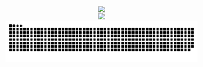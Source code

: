 <div align="center">
  <img src="https://github-readme-stats.vercel.app/api?username=CodeByChaos&show_icons=true&theme=midnight-purple&count_private=true" />
</div>
<div align="center">
  <img src="https://github-readme-activity-graph.vercel.app/graph?username=CodeByChaos&theme=xcode&count_private=true" />
</div>
<picture>
  <source media="(prefers-color-scheme: dark)" srcset="https://raw.githubusercontent.com/CodeByChaos/CodeByChaos/output/github-contribution-grid-snake-dark.svg">
  <source media="(prefers-color-scheme: light)" srcset="https://raw.githubusercontent.com/CodeByChaos/CodeByChaos/output/github-contribution-grid-snake.svg">
  <img alt="github contribution grid snake animation" src="https://raw.githubusercontent.com/CodeByChaos/CodeByChaos/output/github-contribution-grid-snake.svg">
</picture>

<!--
**CodeByChaos/CodeByChaos** is a ✨ _special_ ✨ repository because its `README.md` (this file) appears on your GitHub profile.

Here are some ideas to get you started:

- 🔭 I’m currently working on ...
- 🌱 I’m currently learning ...
- 👯 I’m looking to collaborate on ...
- 🤔 I’m looking for help with ...
- 💬 Ask me about ...
- 📫 How to reach me: ...
- 😄 Pronouns: ...
- ⚡ Fun fact: ...
-->
